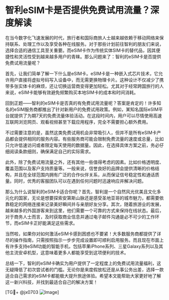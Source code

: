 # 智利eSIM卡是否提供免费试用流量？深度解读

在当今数字化飞速发展的时代，旅行者和国际商旅人士越来越依赖于移动网络来保持联系、处理工作以及享受各种在线服务。对于那些计划前往智利的朋友们来说，选择合适的通信工具至关重要。而eSIM卡作为传统实体SIM卡的替代品，因其便捷性和灵活性受到越来越多用户的青睐。那么问题来了：智利的eSIM卡是否提供免费试用流量呢？

首先，让我们简单了解一下什么是eSIM卡。eSIM卡是一种嵌入式芯片技术，它允许用户直接将虚拟号码写入设备中，而无需更换物理卡片。这种设计不仅减少了携带多张实体卡的麻烦，还让切换运营商变得更加轻松。尤其对于经常跨国旅行的人来说，eSIM卡能够有效避免频繁购买本地SIM卡的成本和时间消耗。

回到正题——智利的eSIM卡是否真的有免费试用流量呢？答案是肯定的！许多知名的eSIM服务商都推出了针对新用户的免费试用政策。例如，某知名国际eSIM平台就提供了为期7天的免费流量体验活动。在这段时间内，用户可以尽情使用高速互联网浏览网页、观看视频甚至下载应用程序，完全不需要担心额外费用。

不过需要注意的是，虽然这类免费试用机会非常吸引人，但并不是所有eSIM卡产品都会提供相同的服务内容。有些服务商可能会限制免费流量的速度或总量，比如只允许低速访问或者限定每天使用的数据量。因此，在选择具体方案之前，务必仔细阅读条款细则，确保满足自己的实际需求。

此外，除了免费试用流量之外，还有其他一些值得考虑的因素。比如价格透明度、覆盖范围以及客户支持质量等。一般来说，信誉良好的品牌会提供清晰的价格结构，并且在全球范围内拥有广泛的合作伙伴关系，从而保证信号稳定性和通话质量。同时，优秀的客服团队可以在遇到任何问题时迅速响应并解决问题。

那么为什么说智利的eSIM卡适合你呢？首先，智利是一个自然风光优美且文化多元化的国家，无论是想要探索安第斯山脉还是感受圣地亚哥的城市魅力，都需要依靠稳定的网络连接来记录美好瞬间并与亲朋好友分享。其次，随着旅游业的发展，越来越多的外国游客来到这里，他们需要一个可靠的方式来保持在线状态。最后，对于商务人士而言，及时获取商业信息并通过电子邮件沟通是必不可少的工作环节，而eSIM卡正好能满足这些需求。

当然啦，如果你对如何激活eSIM卡感到困惑也不要紧！大多数服务商都提供了详尽的操作指南，只需按照指示一步步完成设置即可顺利启用服务。而且现在市面上有许多支持eSIM功能的智能手机，包括苹果iPhone系列、三星Galaxy系列以及其他主流安卓机型，这意味着更多人都能享受到这项便利的技术。

总结一下，智利的eSIM卡确实为用户提供了一定程度上的免费试用流量福利，这无疑降低了初次尝试者的门槛。无论你是来度假放松还是从事公务出差，选择一款适合自己需求的eSIM卡都能极大提升旅途体验。希望本文能帮助大家更好地了解这一新兴科技，并找到最适合自己的解决方案！

[TG💪+ @jx0703 ![Image](https://github.com/user-attachments/assets/dbca1d08-cadb-493c-b0ec-ad6f7a83f270)]